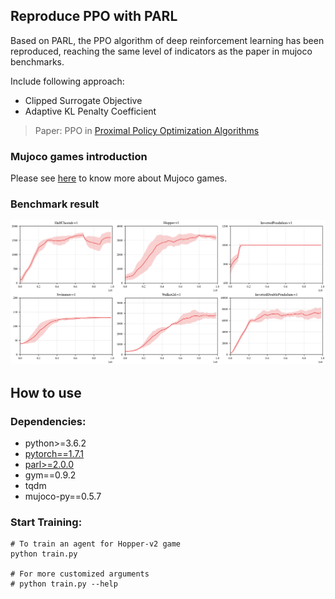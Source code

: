 ## Reproduce PPO with PARL
Based on PARL, the PPO algorithm of deep reinforcement learning has been reproduced, reaching the same level of indicators as the paper in mujoco benchmarks.

Include following approach:
+ Clipped Surrogate Objective
+ Adaptive KL Penalty Coefficient

> Paper: PPO in [Proximal Policy Optimization Algorithms](https://arxiv.org/abs/1707.06347)

### Mujoco games introduction
Please see [here](https://github.com/openai/mujoco-py) to know more about Mujoco games.

### Benchmark result

<p align="center">
<img src=".benchmark/ppo.png" alt="result"/>
</p>

## How to use
### Dependencies:
+ python>=3.6.2
+ [pytorch==1.7.1](https://github.com/PaddlePaddle/Paddle)
+ [parl>=2.0.0](https://github.com/PaddlePaddle/PARL)
+ gym==0.9.2
+ tqdm
+ mujoco-py==0.5.7

### Start Training:
```
# To train an agent for Hopper-v2 game
python train.py

# For more customized arguments
# python train.py --help
